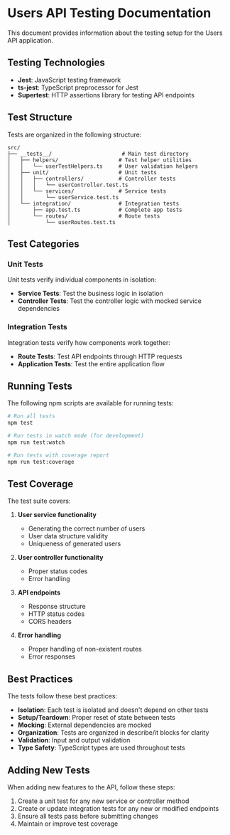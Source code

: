 # Users API Testing Documentation

This document provides information about the testing setup for the Users API application.

## Testing Technologies

- **Jest**: JavaScript testing framework
- **ts-jest**: TypeScript preprocessor for Jest
- **Supertest**: HTTP assertions library for testing API endpoints

## Test Structure

Tests are organized in the following structure:

```
src/
├── __tests__/                      # Main test directory
│   ├── helpers/                   # Test helper utilities
│   │   └── userTestHelpers.ts     # User validation helpers
│   ├── unit/                      # Unit tests
│   │   ├── controllers/           # Controller tests
│   │   │   └── userController.test.ts
│   │   └── services/              # Service tests
│   │       └── userService.test.ts
│   └── integration/               # Integration tests
│       ├── app.test.ts            # Complete app tests
│       └── routes/                # Route tests
│           └── userRoutes.test.ts
```

## Test Categories

### Unit Tests

Unit tests verify individual components in isolation:

- **Service Tests**: Test the business logic in isolation
- **Controller Tests**: Test the controller logic with mocked service dependencies

### Integration Tests

Integration tests verify how components work together:

- **Route Tests**: Test API endpoints through HTTP requests
- **Application Tests**: Test the entire application flow

## Running Tests

The following npm scripts are available for running tests:

```bash
# Run all tests
npm test

# Run tests in watch mode (for development)
npm run test:watch

# Run tests with coverage report
npm run test:coverage
```

## Test Coverage

The test suite covers:

1. **User service functionality**

   - Generating the correct number of users
   - User data structure validity
   - Uniqueness of generated users

2. **User controller functionality**

   - Proper status codes
   - Error handling

3. **API endpoints**

   - Response structure
   - HTTP status codes
   - CORS headers

4. **Error handling**
   - Proper handling of non-existent routes
   - Error responses

## Best Practices

The tests follow these best practices:

- **Isolation**: Each test is isolated and doesn't depend on other tests
- **Setup/Teardown**: Proper reset of state between tests
- **Mocking**: External dependencies are mocked
- **Organization**: Tests are organized in describe/it blocks for clarity
- **Validation**: Input and output validation
- **Type Safety**: TypeScript types are used throughout tests

## Adding New Tests

When adding new features to the API, follow these steps:

1. Create a unit test for any new service or controller method
2. Create or update integration tests for any new or modified endpoints
3. Ensure all tests pass before submitting changes
4. Maintain or improve test coverage
